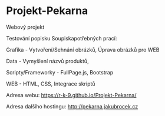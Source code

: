 # Projekt-Pekarna
Webový projekt

Testování popisku
Soupiskapotřebných prací:

Grafika - Vytvoření/Sehnání obrázků, Úprava obrázků pro WEB

Data - Vymyšlení názvů produktů, 

Scripty/Frameworky - FullPage.js, Bootstrap

WEB - HTML, CSS, Integrace skriptů



Adresa webu:              https://r-k-9.github.io/Projekt-Pekarna/

Adresa dalšího hostingu:  http://pekarna.jakubrocek.cz
